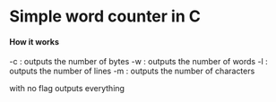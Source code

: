 # Simple word counter in C

#### How it works

-c : outputs the number of bytes
-w : outputs the number of words
-l : outputs the number of lines
-m : outputs the number of characters

with no flag outputs everything